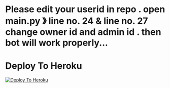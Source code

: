# Please edit your userid in repo . open main.py 》 line no. 24  & line no. 27 change owner id and admin id . then bot will work properly... 


# Deploy To Heroku

[![Deploy To Heroku](https://www.herokucdn.com/deploy/button.svg)](https://heroku.com/deploy?template=https://github.com/)
